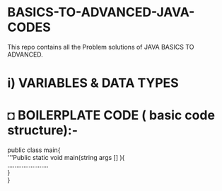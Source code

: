 # BASICS-TO-ADVANCED-JAVA-CODES
This repo contains all the Problem solutions of JAVA BASICS TO ADVANCED.
# i) VARIABLES & DATA TYPES
# ◘ BOILERPLATE CODE ( basic code structure):- 
public class main{ <br>
'''Public static void main(string args [] ){ <br>
 ....................... <br>
  } <br>
}


